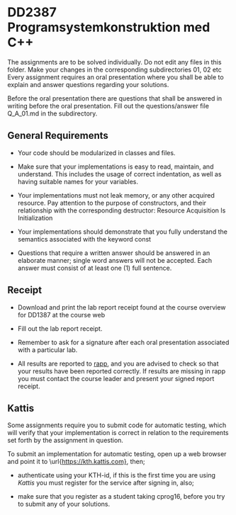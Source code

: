 # DD2387 Programsystemkonstruktion med C++

The assignments are to be solved individually. Do not edit any files in this folder. Make your changes in the corresponding subdirectories 01, 02 etc
Every assignment requires an oral presentation where you shall be able to explain and answer questions regarding your solutions.

Before the oral presentation there are questions that shall be answered in writing before the oral presentation. Fill out the questions/answer file Q_A_01.md in the subdirectory.

## General Requirements

* Your code should be modularized in classes and files.

* Make sure that your implementations is easy to read, maintain, and understand.
This includes the usage of correct indentation, as well as having suitable names
for your variables.

* Your implementations must not leak memory, or any other acquired resource.
Pay attention to the purpose of constructors, and their relationship with the corresponding destructor: Resource Acquisition Is Initialization

* Your implementations should demonstrate that you fully understand the semantics associated with the keyword const

* Questions that require a written answer should be answered in an elaborate manner; single word answers will not be accepted. Each answer must consist of
at least one (1) full sentence.

## Receipt

* Download and print the lab report receipt found at the course overview for DD1387 at the course web

* Fill out the lab report receipt.

* Remember to ask for a signature after each oral presentation associated with a particular lab.

* All results are reported to [rapp](http://rapp.csc.kth.se), and you are
    advised to check so that your results have been reported correctly. If results 
    are missing in rapp you must contact the course leader and
    present your signed report receipt.

## Kattis

Some assignments require you to submit code for automatic testing, which will
verify that your implementation is correct in relation to the requirements set
forth by the assignment in question.

To submit an implementation for automatic testing, open up a web browser and
point it to \url{https://kth.kattis.com}, then;


*  authenticate using your KTH-id, if this is the first time you are using
    _Kattis_ you must register for the service after signing in, also;

  
*  make sure that you register as a student taking cprog16, before you try to
    submit any of your solutions.





